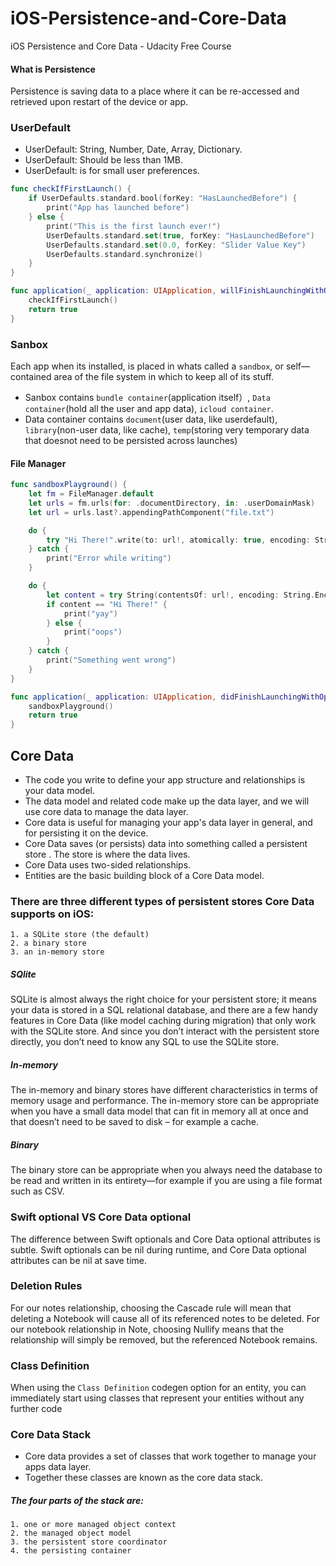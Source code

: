 # iOS-Persistence-and-Core-Data
iOS Persistence and Core Data - Udacity Free Course

#### What is Persistence
Persistence is saving data to a place where it can be re-accessed and retrieved upon restart of the device or app.

### UserDefault
* UserDefault: String, Number, Date, Array, Dictionary.
* UserDefault: Should be less than 1MB.
* UserDefault: is for small user preferences.
```swift
func checkIfFirstLaunch() {
    if UserDefaults.standard.bool(forKey: "HasLaunchedBefore") {
        print("App has launched before")
    } else {
        print("This is the first launch ever!")
        UserDefaults.standard.set(true, forKey: "HasLaunchedBefore")
        UserDefaults.standard.set(0.0, forKey: "Slider Value Key")
        UserDefaults.standard.synchronize()
    }
}

func application(_ application: UIApplication, willFinishLaunchingWithOptions launchOptions: [UIApplicationLaunchOptionsKey: Any]?) -> Bool {
    checkIfFirstLaunch()
    return true
}
```

### Sanbox
Each app when its installed, is placed in whats called a `sandbox`, or self—contained area of the file system in which to keep all of its stuff.
* Sanbox contains `bundle container`(application itself）, `Data container`(hold all the user and app data), `icloud container`.
* Data container contains `document`(user data, like userdefault), `library`(non-user data, like cache), `temp`(storing very temporary data that doesnot need to be persisted across launches)

#### File Manager
```swift
func sandboxPlayground() {
    let fm = FileManager.default
    let urls = fm.urls(for: .documentDirectory, in: .userDomainMask)
    let url = urls.last?.appendingPathComponent("file.txt")

    do {
        try "Hi There!".write(to: url!, atomically: true, encoding: String.Encoding.utf8)
    } catch {
        print("Error while writing")
    }

    do {
        let content = try String(contentsOf: url!, encoding: String.Encoding.utf8)
        if content == "Hi There!" {
            print("yay")
        } else {
            print("oops")
        }
    } catch {
        print("Something went wrong")
    }
}

func application(_ application: UIApplication, didFinishLaunchingWithOptions launchOptions: [UIApplicationLaunchOptionsKey: Any]?) -> Bool {
    sandboxPlayground()
    return true
}
```
## Core Data
* The code you write to define your app structure and relationships is your data model.
* The data model and related code make up the data layer, and we will use core data to manage the data layer.
* Core data is useful for managing your app's data layer in general, and for persisting it on the device.
* Core Data saves (or persists) data into something called a persistent store . The store is where the data lives.
* Core Data uses two-sided relationships.
* Entities are the basic building block of a Core Data model.

### There are three different types of persistent stores Core Data supports on iOS:

    1. a SQLite store (the default)
    2. a binary store
    3. an in-memory store
##### SQlite
SQLite is almost always the right choice for your persistent store; it means your data is stored in a SQL relational database, and there are a few handy features in Core Data (like model caching during migration) that only work with the SQLite store. And since you don’t interact with the persistent store directly, you don’t need to know any SQL to use the SQLite store.
##### In-memory
The in-memory and binary stores have different characteristics in terms of memory usage and performance. The in-memory store can be appropriate when you have a small data model that can fit in memory all at once and that doesn’t need to be saved to disk – for example a cache.
##### Binary
The binary store can be appropriate when you always need the database to be read and written in its entirety—for example if you are using a file format such as CSV.

### Swift optional VS Core Data optional
The difference between Swift optionals and Core Data optional attributes is subtle. Swift optionals can be nil during runtime, and Core Data optional attributes can be nil at save time.

### Deletion Rules
For our notes relationship, choosing the Cascade rule will mean that deleting a Notebook will cause all of its referenced notes to be deleted.
For our notebook relationship in Note, choosing Nullify means that the relationship will simply be removed, but the referenced Notebook remains.

### Class Definition
When using the `Class Definition` codegen option for an entity, you can immediately start using classes that represent your entities without any further code

### Core Data Stack
* Core data provides a set of classes that work together to manage your apps data layer. 
* Together these classes are known as the core data stack. 
##### The four parts of the stack are: 
    1. one or more managed object context
    2. the managed object model
    3. the persistent store coordinator
    4. the persisting container
